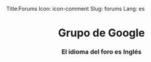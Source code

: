 Title:Forums
Icon: icon-comment
Slug: forums
Lang: es

<style type="text/css">
      .sidebar-nav {
        padding: 9px 0;
      }
</style>

<div class="row">
  <div class="span12" style="text-align:center">
  <h1>Grupo de Google</h1>
  <h3>El idioma del foro es Inglés</h3>
    <iframe id="forum_embed"
  src="javascript:void(0)"
  scrolling="no"
  frameborder="0"
  width="900"
  height="700">
</iframe>
<script type="text/javascript">
  document.getElementById('forum_embed').src =
     'https://groups.google.com/forum/embed/?place=forum/forest-watchers'
     + '&showsearch=true&showpopout=true&showtabs=false'
     + '&parenturl=' + encodeURIComponent(window.location.href);
</script> 
 
  </div>
</div>
